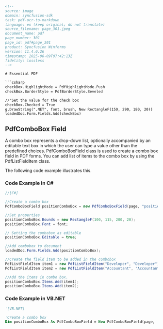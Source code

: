 ```html
<!-- 
source: image
domain: syncfusion-sdk
task: pdf-ocr-to-markdown
language: en (keep original; do not translate)
source_filename: page_301.jpeg
document_name: pdf
page_number: 301
page_id: pdf#page_301
product: Syncfusion Winforms
version: 11.4.0.26
timestamp: 2025-08-09T07:42:13Z
fidelity: lossless
-->

# Essential PDF

```csharp
checkBox.HighlightMode = PdfHighlightMode.Push
checkBox.BorderStyle = PdfBorderStyle.Beveled

//'Set the value for the check box
checkBox.Checked = True
g.DrawString(".NET", font, brush, New RectangleF(150, 290, 180, 20))
loadedDoc.Form.Fields.Add(checkBox)
```

## PdfComboBox Field

A combo box represents a drop-down list, optionally accompanied by an editable text box in which the user can type a value other than the predefined choices. PdfComboBoxField class is used to create a combo box field in PDF forms. You can add list of items to the combo box by using the PdfListFieldItem class.

The following code example illustrates this.

### Code Example in C#

```csharp
//[C#]

//Create a combo box
PdfComboBoxField positionComboBox = new PdfComboBoxField(page, "positionComboBox");

//Set properties
positionComboBox.Bounds = new RectangleF(100, 115, 200, 20);
positionComboBox.Font = font;

// Setting the combobox as editable
positionComboBox.Editable = true;

//Add combobox to document
loadedDoc.Form.Fields.Add(positionComboBox);

//Create the field item to be added in the combobox
PdfListFieldItem item1 = new PdfListFieldItem("Developer", "Developer");
PdfListFieldItem item2 = new PdfListFieldItem("Accountant", "Accountant");

//Add the items in combo box.
positionComboBox.Items.Add(item1);
positionComboBox.Items.Add(item2);
```

### Code Example in VB.NET

```vb
'[VB.NET]

'Create a combo box
Dim positionComboBox As PdfComboBoxField = New PdfComboBoxField(page, 
```
```